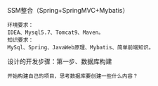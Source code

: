 SSM整合（Spring+SpringMVC+Mybatis）
```text
环境要求：
IDEA、Mysql5.7、Tomcat9、Maven。
知识要求：
MySql、Spring、JavaWeb原理、Mybatis、简单前端知识。
```
设计的开发步骤：第一步、数据库构建
```text
开始构建自己的项目，思考数据库要创建一些什么内容？
```